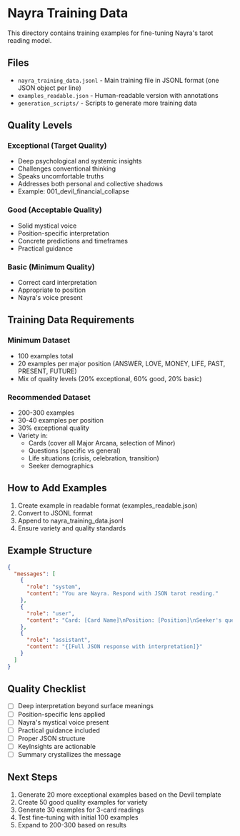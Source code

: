 # Nayra Training Data

This directory contains training examples for fine-tuning Nayra's tarot reading model.

## Files

- `nayra_training_data.jsonl` - Main training file in JSONL format (one JSON object per line)
- `examples_readable.json` - Human-readable version with annotations
- `generation_scripts/` - Scripts to generate more training data

## Quality Levels

### Exceptional (Target Quality)
- Deep psychological and systemic insights
- Challenges conventional thinking
- Speaks uncomfortable truths
- Addresses both personal and collective shadows
- Example: 001_devil_financial_collapse

### Good (Acceptable Quality)
- Solid mystical voice
- Position-specific interpretation
- Concrete predictions and timeframes
- Practical guidance

### Basic (Minimum Quality)
- Correct card interpretation
- Appropriate to position
- Nayra's voice present

## Training Data Requirements

### Minimum Dataset
- 100 examples total
- 20 examples per major position (ANSWER, LOVE, MONEY, LIFE, PAST, PRESENT, FUTURE)
- Mix of quality levels (20% exceptional, 60% good, 20% basic)

### Recommended Dataset
- 200-300 examples
- 30-40 examples per position
- 30% exceptional quality
- Variety in:
  - Cards (cover all Major Arcana, selection of Minor)
  - Questions (specific vs general)
  - Life situations (crisis, celebration, transition)
  - Seeker demographics

## How to Add Examples

1. Create example in readable format (examples_readable.json)
2. Convert to JSONL format
3. Append to nayra_training_data.jsonl
4. Ensure variety and quality standards

## Example Structure

```json
{
  "messages": [
    {
      "role": "system",
      "content": "You are Nayra. Respond with JSON tarot reading."
    },
    {
      "role": "user",
      "content": "Card: [Card Name]\nPosition: [Position]\nSeeker's question: \"[Question]\"\nLanguage: [Language]"
    },
    {
      "role": "assistant",
      "content": "{[Full JSON response with interpretation]}"
    }
  ]
}
```

## Quality Checklist

- [ ] Deep interpretation beyond surface meanings
- [ ] Position-specific lens applied
- [ ] Nayra's mystical voice present
- [ ] Practical guidance included
- [ ] Proper JSON structure
- [ ] KeyInsights are actionable
- [ ] Summary crystallizes the message

## Next Steps

1. Generate 20 more exceptional examples based on the Devil template
2. Create 50 good quality examples for variety
3. Generate 30 examples for 3-card readings
4. Test fine-tuning with initial 100 examples
5. Expand to 200-300 based on results